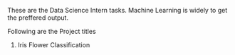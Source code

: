 These are the Data Science Intern tasks.
Machine Learning is widely to get the preffered output.

Following are the Project titles
1. Iris Flower Classification
